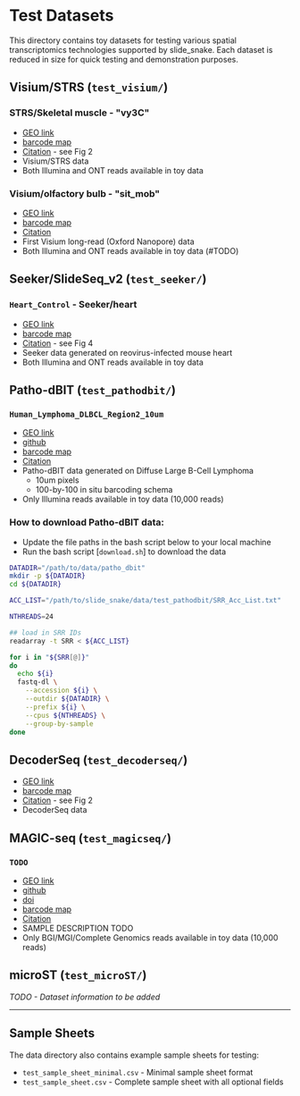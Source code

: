 # Test Datasets

This directory contains toy datasets for testing various spatial transcriptomics technologies supported by slide_snake. Each dataset is reduced in size for quick testing and demonstration purposes.

## Visium/STRS (`test_visium/`)

### STRS/Skeletal muscle - "vy3C"
- [GEO link](https://www.ncbi.nlm.nih.gov/geo/query/acc.cgi?acc=GSE161318)
- [barcode map](https://github.com/mckellardw/slide_snake/blob/main/resources/visium_whitelist/visium-v1_coordinates.txt)
- [Citation](https://www.nature.com/articles/s41587-022-01517-6) - see Fig 2
- Visium/STRS data
- Both Illumina and ONT reads available in toy data

### Visium/olfactory bulb - "sit_mob"
- [GEO link](https://www.ncbi.nlm.nih.gov/geo/query/acc.cgi?acc=GSE153859)
- [barcode map](https://github.com/mckellardw/slide_snake/blob/main/resources/visium_whitelist/visium-v1_coordinates.txt)
- [Citation](https://doi.org/10.1093/nar/gkad169)
- First Visium long-read (Oxford Nanopore) data
- Both Illumina and ONT reads available in toy data (#TODO)


## Seeker/SlideSeq_v2 (`test_seeker/`)

### `Heart_Control` - Seeker/heart
- [GEO link](https://www.ncbi.nlm.nih.gov/geo/query/acc.cgi?acc=GSE161318)
- [barcode map](https://github.com/mckellardw/slide_snake/blob/main/data/test_seeker/A0004_043_BeadBarcodes.txt)
- [Citation](https://www.nature.com/articles/s44161-022-00138-1) - see Fig 4
- Seeker data generated on reovirus-infected mouse heart
- Both Illumina and ONT reads available in toy data

## Patho-dBIT (`test_pathodbit/`)

### `Human_Lymphoma_DLBCL_Region2_10um` 
- [GEO link](https://www.ncbi.nlm.nih.gov/geo/query/acc.cgi?acc=GSM8454085)
- [github](https://github.com/Zhiliang-Bai/Patho-DBiT)
- [barcode map](https://github.com/mckellardw/slide_snake/blob/main/resources/dbit_whitelist/Spatial_barcode_100x100.txt)
- [Citation](https://pubmed.ncbi.nlm.nih.gov/39353436/)
- Patho-dBIT data generated on Diffuse Large B-Cell Lymphoma 
  - 10um pixels
  - 100-by-100 in situ barcoding schema
- Only Illumina reads available in toy data (10,000 reads)

### How to download Patho-dBIT data:
- Update the file paths in the bash script below to your local machine
- Run the bash script [`download.sh`] to download the data
```bash
DATADIR="/path/to/data/patho_dbit"
mkdir -p ${DATADIR}
cd ${DATADIR}

ACC_LIST="/path/to/slide_snake/data/test_pathodbit/SRR_Acc_List.txt"

NTHREADS=24

## load in SRR IDs
readarray -t SRR < ${ACC_LIST}

for i in "${SRR[@]}"
do
  echo ${i}
  fastq-dl \
    --accession ${i} \
    --outdir ${DATADIR} \
    --prefix ${i} \
    --cpus ${NTHREADS} \
    --group-by-sample
done
```

## DecoderSeq (`test_decoderseq/`)

- [GEO link](https://www.ncbi.nlm.nih.gov/geo/query/acc.cgi?acc=GSE2358968)
- [barcode map](https://github.com/mckellardw/slide_snake/blob/main/resources/decoderseq_whitelist/barcodeslist.txt)
- [Citation](https://www.nature.com/articles/s41587-023-02086-y) - see Fig 2
- DecoderSeq data

## MAGIC-seq (`test_magicseq/`)

### `TODO` 
- [GEO link](TODO)
- [github](https://github.com/bioinfo-biols/MAGIC-seq)
- [doi](https://doi.org/10.1038/s41588-024-01906-4) 
- [barcode map](TODO)
- [Citation](TODO)
- SAMPLE DESCRIPTION TODO
- Only BGI/MGI/Complete Genomics reads available in toy data (10,000 reads)

## microST (`test_microST/`)

*TODO - Dataset information to be added*

---

## Sample Sheets

The data directory also contains example sample sheets for testing:
- `test_sample_sheet_minimal.csv` - Minimal sample sheet format
- `test_sample_sheet.csv` - Complete sample sheet with all optional fields
